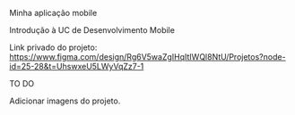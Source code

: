 Minha aplicação mobile

Introdução à UC de Desenvolvimento Mobile

Link privado do projeto: https://www.figma.com/design/Rg6V5waZgIHqItIWQl8NtU/Projetos?node-id=25-28&t=UhswxeU5LWyVqZz7-1

TO DO

Adicionar imagens do projeto.

